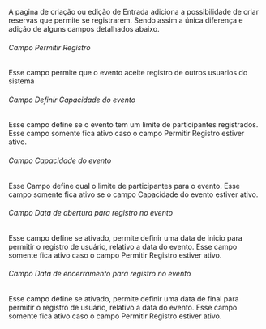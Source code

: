 A pagina de criação ou edição de Entrada adiciona a possibilidade de criar reservas que permite se registrarem.
Sendo assim a única diferença e adição de alguns campos detalhados abaixo.

###### Campo Permitir Registro
Esse campo permite que o evento aceite registro de outros usuarios do sistema

###### Campo Definir Capacidade do evento
Esse campo define se o evento tem um limite de participantes registrados.
Esse campo somente fica ativo caso o campo Permitir Registro estiver ativo.

###### Campo  Capacidade do evento
Esse Campo define qual o limite de participantes para o evento. 
Esse campo somente fica ativo se o campo Capacidade do evento estiver ativo. 

###### Campo Data de abertura para registro no evento
Esse campo define se ativado, permite definir uma data de inicio para permitir o registro de usuário, relativo a data do evento.
Esse campo somente fica ativo caso o campo Permitir Registro estiver ativo.

###### Campo Data de encerramento para registro no evento
Esse campo define se ativado, permite definir uma data de final para permitir o registro de usuário, relativo a data do evento.
Esse campo somente fica ativo caso o campo Permitir Registro estiver ativo.





